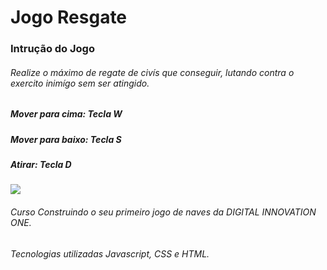 # Jogo Resgate
<h3>Intrução do Jogo</h3>
<h6>Realize o máximo de regate de civís que conseguir, lutando contra o exercito inimígo sem ser atingido.</h6>
<h5>Mover para cima: Tecla W</h5>
<h5>Mover para baixo: Tecla S</h5>
<h5>Atirar: Tecla D</h5>
<img src="https://docs.google.com/uc?id=1IVMPo9bQnXrnkkjIkX-uf_yeXciMrO9t">

<h6>Curso Construindo o seu primeiro jogo de naves da DIGITAL INNOVATION ONE. </h6>
<h6>Tecnologias utilizadas Javascript, CSS e HTML.</h6>
